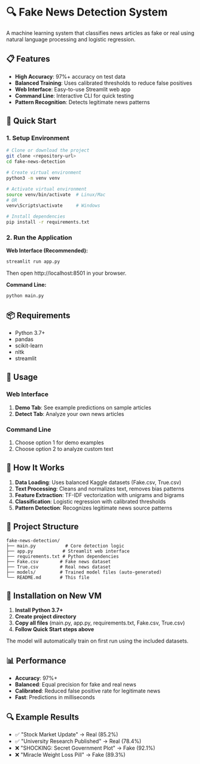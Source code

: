 # 🔍 Fake News Detection System

A machine learning system that classifies news articles as fake or real using natural language processing and logistic regression.

## 📋 Features

- **High Accuracy**: 97%+ accuracy on test data
- **Balanced Training**: Uses calibrated thresholds to reduce false positives
- **Web Interface**: Easy-to-use Streamlit web app
- **Command Line**: Interactive CLI for quick testing
- **Pattern Recognition**: Detects legitimate news patterns

## 🚀 Quick Start

### 1. Setup Environment

```bash
# Clone or download the project
git clone <repository-url>
cd fake-news-detection

# Create virtual environment
python3 -m venv venv

# Activate virtual environment
source venv/bin/activate  # Linux/Mac
# OR
venv\Scripts\activate     # Windows

# Install dependencies
pip install -r requirements.txt
```

### 2. Run the Application

**Web Interface (Recommended):**
```bash
streamlit run app.py
```
Then open http://localhost:8501 in your browser.

**Command Line:**
```bash
python main.py
```

## 📦 Requirements

- Python 3.7+
- pandas
- scikit-learn
- nltk
- streamlit

## 🎯 Usage

### Web Interface
1. **Demo Tab**: See example predictions on sample articles
2. **Detect Tab**: Analyze your own news articles

### Command Line
1. Choose option 1 for demo examples
2. Choose option 2 to analyze custom text

## 🧠 How It Works

1. **Data Loading**: Uses balanced Kaggle datasets (Fake.csv, True.csv)
2. **Text Processing**: Cleans and normalizes text, removes bias patterns
3. **Feature Extraction**: TF-IDF vectorization with unigrams and bigrams
4. **Classification**: Logistic regression with calibrated thresholds
5. **Pattern Detection**: Recognizes legitimate news source patterns

## 📁 Project Structure

```
fake-news-detection/
├── main.py           # Core detection logic
├── app.py           # Streamlit web interface
├── requirements.txt # Python dependencies
├── Fake.csv        # Fake news dataset
├── True.csv        # Real news dataset
├── models/         # Trained model files (auto-generated)
└── README.md       # This file
```

## 🔧 Installation on New VM

1. **Install Python 3.7+**
2. **Create project directory**
3. **Copy all files** (main.py, app.py, requirements.txt, Fake.csv, True.csv)
4. **Follow Quick Start steps above**

The model will automatically train on first run using the included datasets.

## 📊 Performance

- **Accuracy**: 97%+
- **Balanced**: Equal precision for fake and real news
- **Calibrated**: Reduced false positive rate for legitimate news
- **Fast**: Predictions in milliseconds

## 🔍 Example Results

- ✅ "Stock Market Update" → Real (85.2%)
- ✅ "University Research Published" → Real (78.4%)
- ❌ "SHOCKING: Secret Government Plot" → Fake (92.1%)
- ❌ "Miracle Weight Loss Pill" → Fake (89.3%)
